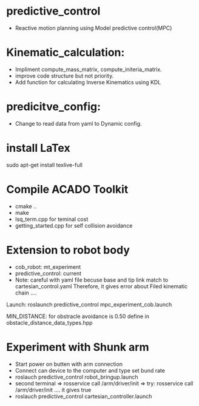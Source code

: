 # predictive_control
- Reactive motion planning using Model predictive control(MPC)

# Kinematic_calculation:
- Impliment compute_mass_matrix, compute_initeria_matrix. 
- improve code structure but not priority.
- Add function for calculating Inverse Kinematics using KDL

# predicitve_config:
- Change to read data from yaml to Dynamic config. 

# install LaTex
sudo apt-get install texlive-full

# Compile ACADO Toolkit
- cmake ..
- make
- lsq_term.cpp for teminal cost
- getting_started.cpp for self collision avoidance 

# Extension to robot body
- cob_robot: mt_experiment
- predictive_control: current
- Note: careful with yaml file becuse base and tip link match to cartesian_control.yaml
Therefore, it gives error about Filed kinematic chain ....

Launch:
 roslaunch predictive_control mpc_experiment_cob.launch  

MIN_DISTANCE: for obstracle avoidance is 0.50 define in obstacle_distance_data_types.hpp

# Experiment with Shunk arm
- Start power on butten with arm connection
- Connect can device to the computer and type set bund rate 
- roslauch predictive_control robot_bringup.launch
- second terminal => rosservice call /arm/driver/init
                  => try: rosservice call /arm/driver/init .... it gives true
- roslauch predictive_control cartesian_controller.launch                  
